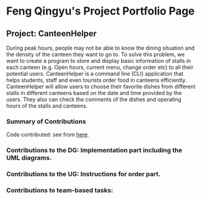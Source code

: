 # Feng Qingyu's Project Portfolio Page
## Project: CanteenHelper
During peak hours, people may not be able to know the dining situation and the density of the canteen they want to go to. 
To solve this problem, we want to create a program to store and display basic information of stalls in each canteen (e.g. Open hours, current menu, change order etc) to all their potential users. 
CanteenHelper is a command line (CLI) application that helps students, staff and even tourists order food in canteens efficiently. 
CanteenHelper will allow users to choose their favorite dishes from different stalls in different canteens based on the date and time provided by the users.
They also can check the comments of the dishes and operating hours of the stalls and canteens.

### Summary of Contributions
Code contributed: see from [here](https://nus-cs2113-ay2021s1.github.io/tp-dashboard/#breakdown=true&search=louis-feng&sort=groupTitle&sortWithin=title&since=2020-09-27&timeframe=commit&mergegroup=&groupSelect=groupByRepos&checkedFileTypes=docs~functional-code~test-code~other).
### Contributions to the DG: Implementation part including the UML diagrams.
### Contributions to the UG: Instructions for order part.
### Contributions to team-based tasks: 

